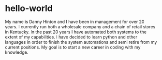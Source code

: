 # hello-world

My name is Danny Hinton and I have been in management for over 20 years.
I currently run both a wholesale company and a chain of retail stores in Kentucky.
In the past 20 years I have automated both systems to the extent of my capabilities.
I have decided to learn python and other languages in order to finish the system automations and semi retire from my current positions.
My goal is to start a new career in coding with my knowledge.
